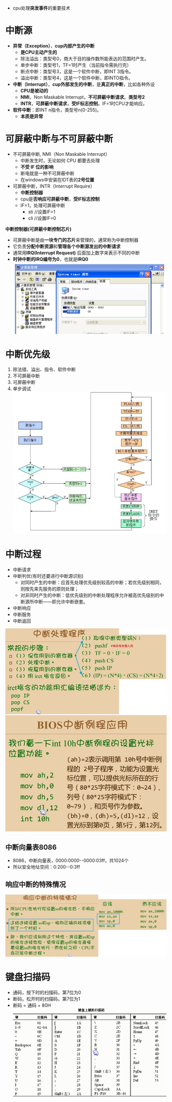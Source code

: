 - cpu处理**突发事件**的重要技术

# 中断源
- **异常（Exception）**，**cup内部产生的中断**
	- **是CPU主动产生的**
	- 除法溢出：类型号0，商大于目的操作数所能表达的范围时产生。
	- 单步中断：类型号1，TF=1时产生（当前指令需执行完）
	- 断点中断：类型号3，这是一个软件中断，即INT 3指令。
	- 溢出中断：类型号4，这是一个软件中断，即INTO指令。
- **中断（Interrupt）**，**cup外部发生的中断**，是**真正的中断**，比如各种外设
	- **CPU是被动的**
	- **NMI**，Non Maskable Interrupt，**不可屏蔽中断请求**。**类型号2**
	- **INTR**，**可屏蔽中断请求**，**受IF标志控制**。IF=1时CPU才能响应。
- **软件中断**：即INT n指令，类型号n(0-255)。
	- **本质是异常**

# 可屏蔽中断与不可屏蔽中断
- 不可屏蔽中断, NMI（Non Maskable Interrupt）
	- 中断发生时，无论如何 CPU 都要去处理
	- **不受 IF 位的影响**
	- 断电就是一种不可屏蔽中断
	- 在windows中安装在IDT表的**2号位置**
- 可屏蔽中断，INTR（Interrupt Require）
	- **中断控制器**
	- cpu是**否响应可屏蔽中断**，**受IF标志控制**
	- IF=1，处理可屏蔽中断
		- sti //设置IF=1
		- cli //设置IF=0

**中断控制器(可屏蔽中断控制芯片)**
- 可屏蔽中断是由**一块专门的芯片**来管理的，通常称为中断控制器
- 它负责**分配中断资源**和**管理各个中断源发出的中断请求**
- 通常用**IRQ(Interrupt Request)** 后面加上数字来表示不同的中断
- **时钟中断的IRQ编号为0**，也就是**IRQ0**
![](../photo/Pasted%20image%2020221216215404.png)

# 中断优先级
1. 除法错、溢出、指令、软件中断
2. 不可屏蔽中断
3. 可屏蔽中断
4. 单步调试
![](../photo/paste-5ae47380ffd137fc17c9b90af8c4ebaa5b1bd2c5.jpg)

# 中断过程
- 中断请求
- 中断判优(有时还要进行中断源识别)
    - 对同时产生的中断：应首先处理优先级别较高的中断；若优先级别相同，则按先来先服务的原则处理；
    - 对非同时产生的中断：低优先级别的中断处理程序允许被高优先级别的中断源所中断——即允许中断嵌套。
- 中断响应
- 中断服务
- 中断返回

![](../photo/paste-5e026fb52ee7f2a916e60a204dd1aa2ddd20d56d.jpg)
![](../photo/paste-21cf6fcba64313c9dbd132c0dcaa1dd226238e94.jpg)

## 中断向量表8086
- 8086，中断向量表，0000:0000--0000:03ff，共1024个
- 所以安全地址空间：0:200--0:3ff

## 响应中断的特殊情况
![](../photo/paste-8e1e3fca34476733cfe9a9ae7099326416311e8b.jpg)

# 键盘扫描码
- 通码，按下时的扫描码，第7位为0
- 断码，松开时的扫描码，第7位为1
- 断码 = 通码 + 80H
![](../photo/paste-adef1a0088a3e8657d7d843b14a0ad3d1c32bdf4.jpg)
